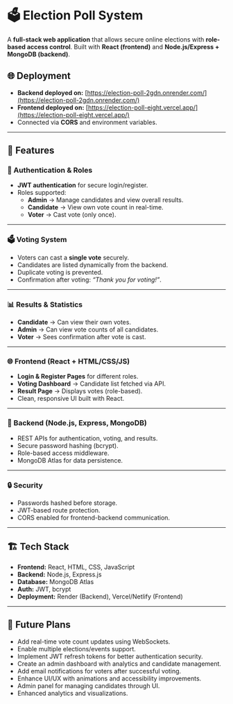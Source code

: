 # 🗳️ Election Poll System  

A **full-stack web application** that allows secure online elections with **role-based access control**. Built with **React (frontend)** and **Node.js/Express + MongoDB (backend)**.  

## 🌐 Deployment  
- **Backend deployed on:** [https://election-poll-2gdn.onrender.com/](https://election-poll-2gdn.onrender.com/)  
- **Frontend deployed on:** [https://election-poll-eight.vercel.app/](https://election-poll-eight.vercel.app/)  
- Connected via **CORS** and environment variables.  

---

## 🚀 Features  

### 👤 Authentication & Roles  
- **JWT authentication** for secure login/register.  
- Roles supported:  
  - **Admin** → Manage candidates and view overall results.  
  - **Candidate** → View own vote count in real-time.  
  - **Voter** → Cast vote (only once).  

---

### 🗳️ Voting System  
- Voters can cast a **single vote** securely.  
- Candidates are listed dynamically from the backend.  
- Duplicate voting is prevented.  
- Confirmation after voting: *“Thank you for voting!”*.  

---

### 📊 Results & Statistics  
- **Candidate** → Can view their own votes.  
- **Admin** → Can view vote counts of all candidates.  
- **Voter** → Sees confirmation after vote is cast.  

---

### 🌐 Frontend (React + HTML/CSS/JS)  
- **Login & Register Pages** for different roles.  
- **Voting Dashboard** → Candidate list fetched via API.  
- **Result Page** → Displays votes (role-based).  
- Clean, responsive UI built with React.  

---

### 🔧 Backend (Node.js, Express, MongoDB)  
- REST APIs for authentication, voting, and results.  
- Secure password hashing (bcrypt).  
- Role-based access middleware.  
- MongoDB Atlas for data persistence.  

---

### 🔒 Security  
- Passwords hashed before storage.  
- JWT-based route protection.  
- CORS enabled for frontend-backend communication.  

---

## 🏗️ Tech Stack  
- **Frontend:** React, HTML, CSS, JavaScript  
- **Backend:** Node.js, Express.js  
- **Database:** MongoDB Atlas  
- **Auth:** JWT, bcrypt  
- **Deployment:** Render (Backend), Vercel/Netlify (Frontend)  

---

## 🔮 Future Plans
- Add real-time vote count updates using WebSockets.  
- Enable multiple elections/events support.  
- Implement JWT refresh tokens for better authentication security.  
- Create an admin dashboard with analytics and candidate management.  
- Add email notifications for voters after successful voting.  
- Enhance UI/UX with animations and accessibility improvements.    
- Admin panel for managing candidates through UI.  
- Enhanced analytics and visualizations.  
